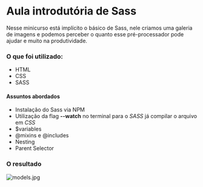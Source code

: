# Aula introdutória de **Sass**

Nesse minicurso está implícito o básico de Sass, nele criamos uma galeria de imagens e podemos perceber o quanto esse pré-processador pode ajudar e muito na produtividade.

### O que foi utilizado:
* HTML
* CSS
* SASS

#### Assuntos abordados
* Instalação do Sass via NPM
* Utilização da flag **--watch** no terminal para o _SASS_ já compilar o arquivo em _CSS_
* $variables
* @mixins e @includes
* Nesting
* Parent Selector

### O resultado

![models.jpg](../img_doc/models.jpg)